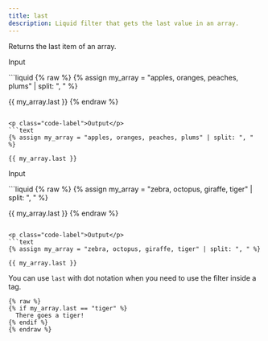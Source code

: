 ```yaml
---
title: last
description: Liquid filter that gets the last value in an array.
---
```


Returns the last item of an array.

<p class="code-label">Input</p>
```liquid
{% raw %}
{% assign my_array = "apples, oranges, peaches, plums" | split: ", " %}

{{ my_array.last }}
{% endraw %}
```

<p class="code-label">Output</p>
```text
{% assign my_array = "apples, oranges, peaches, plums" | split: ", " %}

{{ my_array.last }}
```

<p class="code-label">Input</p>
```liquid
{% raw %}
{% assign my_array = "zebra, octopus, giraffe, tiger" | split: ", " %}

{{ my_array.last }}
{% endraw %}
```

<p class="code-label">Output</p>
```text
{% assign my_array = "zebra, octopus, giraffe, tiger" | split: ", " %}

{{ my_array.last }}
```

You can use `last` with dot notation when you need to use the filter inside a tag.

```liquid
{% raw %}
{% if my_array.last == "tiger" %}
  There goes a tiger!
{% endif %}
{% endraw %}
```
